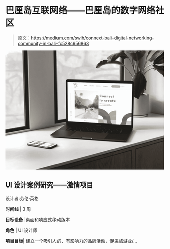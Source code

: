 # 巴厘岛互联网络——巴厘岛的数字网络社区

> 原文：<https://medium.com/swlh/connext-bali-digital-networking-community-in-bali-fc528c956863>

![](img/b6e39f9e401d55029d99fdd07a598c0d.png)

## UI 设计案例研究——激情项目

设计者:劳伦·英格

**时间线** | 3 周

**目标设备** |桌面和响应式移动版本

**角色** | UI 设计师

**项目目标|** 建立一个吸引人的、有影响力的品牌活动，促进旅游业/…
